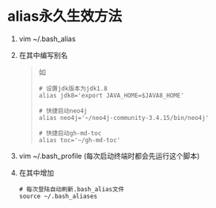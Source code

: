 # alias永久生效方法

1. vim ~/.bash_alias

2. 在其中编写别名

   > 如
   >
   > ```shell
   > # 设置jdk版本为jdk1.8
   > alias jdk8='export JAVA_HOME=$JAVA8_HOME'
   > 
   > # 快捷启动neo4j
   > alias neo4j='~/neo4j-community-3.4.15/bin/neo4j'
   > 
   > # 快捷启动gh-md-toc
   > alias toc='~/gh-md-toc'
   > ```

3. vim ~/.bash_profile   (每次启动终端时都会先运行这个脚本)

4. 在其中增加

   ```shell
   # 每次登陆自动刷新.bash_alias文件
   source ~/.bash_aliases
   ```

   
